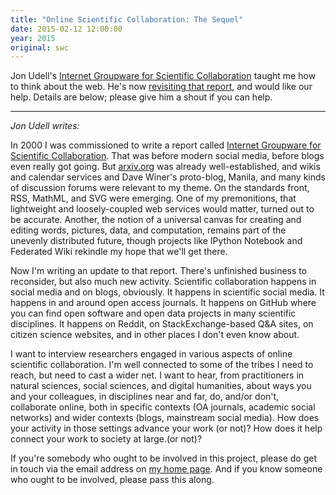 ```yaml
---
title: "Online Scientific Collaboration: The Sequel"
date: 2015-02-12 12:00:00
year: 2015
original: swc
---
```

<p>
  Jon Udell's
  <a href="http://jonudell.net/GroupwareReport.html">Internet Groupware for Scientific Collaboration</a>
  taught me how to think about the web.
  He's now <a href="http://blog.jonudell.net/2015/02/11/online-scientific-collaboration-the-sequel/">revisiting that report</a>,
  and would like our help.
  Details are below;
  please give him a shout if you can help.
</p>
<hr/>
<p>
  <em>Jon Udell writes:</em>
</p>
<p>
  In 2000 I was commissioned to write a report called
  <a href="http://jonudell.net/GroupwareReport.html">Internet Groupware for Scientific Collaboration</a>.
  That was before modern social media,
  before blogs even really got going.
  But <a href="http://arxiv.org/">arxiv.org</a> was already well-established,
  and wikis and calendar services and Dave Winer's proto-blog, Manila,
  and many kinds of discussion forums were relevant to my theme.
  On the standards front, RSS, MathML, and SVG were emerging.
  One of my premonitions,
  that lightweight and loosely-coupled web services would matter,
  turned out to be accurate.
  Another,
  the notion of a universal canvas for creating and editing words, pictures, data, and computation,
  remains part of the unevenly distributed future,
  though projects like IPython Notebook and Federated Wiki rekindle my hope that we'll get there.
</p>
<p>
  Now I'm writing an update to that report.
  There's unfinished business to reconsider, but also much new activity.
  Scientific collaboration happens in social media and on blogs, obviously.
  It happens in scientific social media.
  It happens in and around open access journals.
  It happens on GitHub where you can find open software and open data projects in many scientific disciplines.
  It happens on Reddit, on StackExchange-based Q&amp;A sites, on citizen science websites, and in other places I don't even know about.
</p>
<p>
  I want to interview researchers engaged in various aspects of online scientific collaboration.
  I'm well connected to some of the tribes I need to reach, but need to cast a wider net.
  I want to hear, from practitioners in natural sciences, social sciences, and digital humanities,
  about ways you and your colleagues, in disciplines near and far, do, and/or don't, collaborate online,
  both in specific contexts (OA journals, academic social networks)
  and wider contexts (blogs, mainstream social media).
  How does your activity in those settings advance your work (or not)?
  How does it help connect your work to society at large.(or not)?
</p>
<p>
  If you're somebody who ought to be involved in this project,
  please do get in touch via the email address on <a href="http://jonudell.net/">my home page</a>.
  And if you know someone who ought to be involved, please pass this along.
</p>
